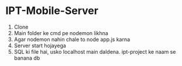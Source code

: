 # IPT-Mobile-Server

1. Clone 
2. Main folder ke cmd pe nodemon likhna
3. Agar nodemon nahin chale to node app.js karna
4. Server start hojayega
5. SQL ki file hai, usko localhost main daldena. ipt-project ke naam se banana db
